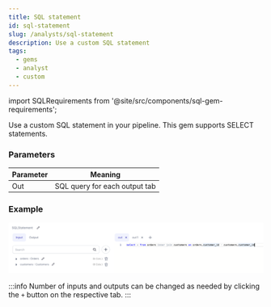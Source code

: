 ```yaml
---
title: SQL statement
id: sql-statement
slug: /analysts/sql-statement
description: Use a custom SQL statement
tags:
  - gems
  - analyst
  - custom
---
```


import SQLRequirements from '@site/src/components/sql-gem-requirements';

<SQLRequirements
  execution_engine="SQL Warehouse"
  sql_package_name=""
  sql_package_version=""
/>

Use a custom SQL statement in your pipeline. This gem supports SELECT statements.

### Parameters

| Parameter | Meaning                       |
| --------- | ----------------------------- |
| Out       | SQL query for each output tab |

### Example

![SQL example 1](./img/sqlstatement_eg_1.png)

:::info
Number of inputs and outputs can be changed as needed by clicking the `+` button on the respective tab.
:::
